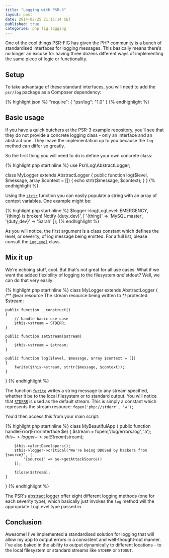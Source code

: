 ```yaml
---
title: "Logging with PSR-3"
layout: post
date: 2014-02-25 21:15:14 CET
published: true
categories: php fig logging
---
```


One of the cool things [PSR-FIG](http://www.php-fig.org/) has given the PHP community is a bunch of standardised interfaces for logging messages. This basically means there’s no longer an excuse for having three dozens different ways of implementing the same piece of logic or functionality.

## Setup

To take advantage of these standard interfaces, you will need to add the `psr/log` package as a Composer dependency:

{% highlight json %}
"require": {
   "psr/log": "1.0"
}
{% endhighlight %}

## Basic usage

If you have a quick butchers at the PSR-3 [example repository](https://github.com/php-fig/log), you’ll see that they do not provide a concrete logging class - only an interface and an abstract one. They leave the implementation up to you because the `log` method can differ so greatly.

So the first thing you will need to do is define your own concrete class:

{% highlight php startinline %}
use Psr\Log\AbstractLogger;

class MyLogger extends AbstractLogger
{
   public function log($level, $message, array $context = [])
   {
      echo strtr($message, $context);
   }
}
{% endhighlight %}

Using the [`strtr`](php.net/strtr) function you can easily populate a string with an array of context variables. One example might be:

{% highlight php startinline %}
$logger->log(LogLevel::EMERGENCY, '{thing} is broken! Notify {duty_dev}', [
   '{thing}'    => 'MySQL master',
   '{duty_dev}' => 'Sarah'
]);
{% endhighlight %}

As you will notice, the first argument is a class constant which defines the level, or severity, of log message being emitted. For a full list, please consult the [`LogLevel`](https://github.com/php-fig/log/blob/master/Psr/Log/LogLevel.php) class.

## Mix it up

We're echoing stuff, cool. But that's not great for all use cases. What if we want the added flexibility of logging to the filesystem *and* stdout? Well, we can do that very easily:

{% highlight php startinline %}
class MyLogger extends AbstractLogger
{
    /** @var resource The stream resource being written to */
    protected $stream;

    public function __construct()
    {
        // handle basic use-case
        $this->stream = STDERR;
    }

    public function setStream($stream)
    {
        $this->stream = $stream;
    }

    public function log($level, $message, array $context = [])
    {
        fwrite($this->stream, strtr($message, $context));
    }
}
{% endhighlight %}

The function [`fwrite`](http://php.net/fwrite) writes a string message to any stream specified, whether it be to the local filesystem or to standard output. You will notice that [`STDERR`](http://www.php.net/manual/en/features.commandline.io-streams.php) is used as the default stream. This is simply a constant which represents the stream resource: `fopen('php://stderr', 'w');`

You'd then access this from your main script:

{% highlight php startinline %}
class MyBeautifulApp
{
    public function handleError(ErrorInterface $e)
    {
        $stream = fopen('/log/errors.log', 'a');
        $this->logger->setStream($stream);
        
        $this->alertDevelopers();
        $this->logger->critical("We're being DDOSed by hackers from {source}", [
            '{source}' => $e->getAttackSource()
        ]);
        
        fclose($stream);
    }
}
{% endhighlight %}

The PSR's [abstract logger](https://github.com/php-fig/log/blob/master/Psr/Log/AbstractLogger.php) offer eight different logging methods (one for each severity type), which basically just invokes the `log` method will the appropriate LogLevel type passed in.

## Conclusion

Awesome! I've implemented a standardised solution for logging that will allow my app to output errors in a consistent and well-thought-out manner. I've also baked in the ability to output dynamically to different locations - to the local filesystem or standard streams like `STDERR` or `STDOUT`.